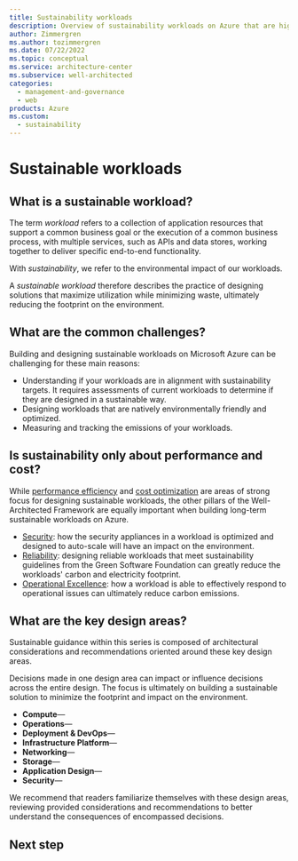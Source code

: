 ```yaml
---
title: Sustainability workloads
description: Overview of sustainability workloads on Azure that are highly reliable.
author: Zimmergren
ms.author: tozimmergren
ms.date: 07/22/2022
ms.topic: conceptual
ms.service: architecture-center
ms.subservice: well-architected
categories:
  - management-and-governance
  - web
products: Azure
ms.custom:
  - sustainability
---
```


# Sustainable workloads

## What is a sustainable workload?

The term _workload_ refers to a collection of application resources that support a common business goal or the execution of a common business process, with multiple services, such as APIs and data stores, working together to deliver specific end-to-end functionality.

With _sustainability_, we refer to the environmental impact of our workloads.

A _sustainable workload_ therefore describes the practice of designing solutions that maximize utilization while minimizing waste, ultimately reducing the footprint on the environment.

## What are the common challenges?

Building and designing sustainable workloads on Microsoft Azure can be challenging for these main reasons:

- Understanding if your workloads are in alignment with sustainability targets. It requires assessments of current workloads to determine if they are designed in a sustainable way.
- Designing workloads that are natively environmentally friendly and optimized.
- Measuring and tracking the emissions of your workloads.

## Is sustainability only about performance and cost?

While [performance efficiency](/azure/architecture/framework/scalability/) and [cost optimization](/azure/architecture/framework/cost/) are areas of strong focus for designing sustainable workloads, the other pillars of the Well-Architected Framework are equally important when building long-term sustainable workloads on Azure.

- [Security](/azure/architecture/framework/security/): how the security appliances in a workload is optimized and designed to auto-scale will have an impact on the environment.
- [Reliability](/azure/architecture/framework/resiliency/): designing reliable workloads that meet sustainability guidelines from the Green Software Foundation can greatly reduce the workloads' carbon and electricity footprint.
- [Operational Excellence](/azure/architecture/framework/devops/): how a workload is able to effectively respond to operational issues can ultimately reduce carbon emissions.

## What are the key design areas?

Sustainable guidance within this series is composed of architectural considerations and recommendations oriented around these key design areas.

Decisions made in one design area can impact or influence decisions across the entire design. The focus is ultimately on building a sustainable solution to minimize the footprint and impact on the environment.

- **Compute**&mdash;
- **Operations**&mdash;
- **Deployment &amp; DevOps**&mdash;
- **Infrastructure Platform**&mdash;
- **Networking**&mdash;
- **Storage**&mdash;
- **Application Design**&mdash;
- **Security**&mdash;

We recommend that readers familiarize themselves with these design areas, reviewing provided considerations and recommendations to better understand the consequences of encompassed decisions.

## Next step